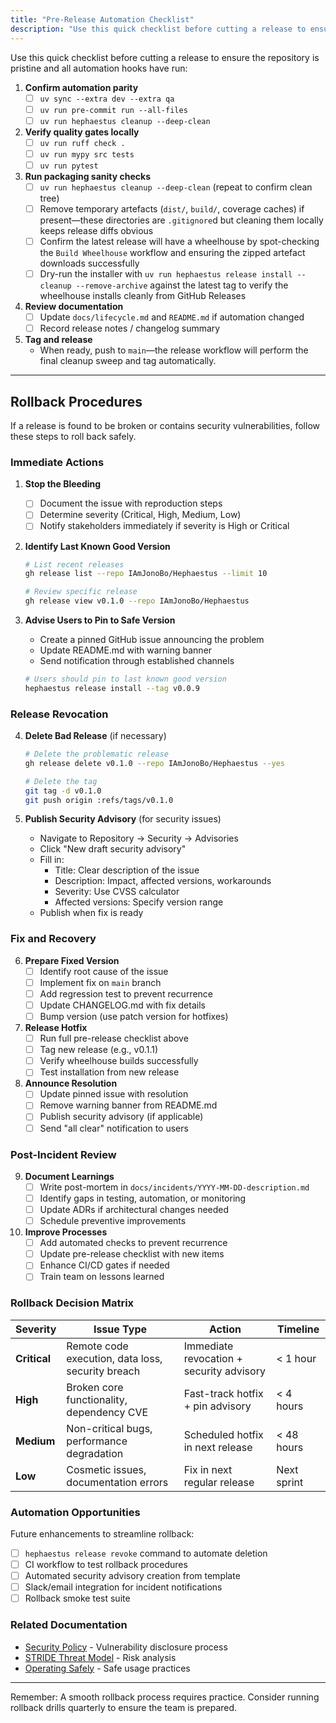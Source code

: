 ```yaml
---
title: "Pre-Release Automation Checklist"
description: "Use this quick checklist before cutting a release to ensure the repository is pristine and all automation hooks have run: 1. Confirm automation parity - [ ] uv..."
---
```

Use this quick checklist before cutting a release to ensure the repository is pristine and all automation hooks have run:

1. **Confirm automation parity**
   - [ ] `uv sync --extra dev --extra qa`
   - [ ] `uv run pre-commit run --all-files`
   - [ ] `uv run hephaestus cleanup --deep-clean`

2. **Verify quality gates locally**
   - [ ] `uv run ruff check .`
   - [ ] `uv run mypy src tests`
   - [ ] `uv run pytest`

3. **Run packaging sanity checks**
   - [ ] `uv run hephaestus cleanup --deep-clean` (repeat to confirm clean tree)
   - [ ] Remove temporary artefacts (`dist/`, `build/`, coverage caches) if present—these
         directories are `.gitignore`d but cleaning them locally keeps release diffs obvious
   - [ ] Confirm the latest release will have a wheelhouse by spot-checking the `Build Wheelhouse`
         workflow and ensuring the zipped artefact downloads successfully
   - [ ] Dry-run the installer with `uv run hephaestus release install --cleanup --remove-archive`
         against the latest tag to verify the wheelhouse installs cleanly from GitHub Releases

4. **Review documentation**
   - [ ] Update `docs/lifecycle.md` and `README.md` if automation changed
   - [ ] Record release notes / changelog summary

5. **Tag and release**
   - When ready, push to `main`—the release workflow will perform the final cleanup sweep and tag automatically.

---

## Rollback Procedures

If a release is found to be broken or contains security vulnerabilities, follow these steps to roll back safely.

### Immediate Actions

1. **Stop the Bleeding**
   - [ ] Document the issue with reproduction steps
   - [ ] Determine severity (Critical, High, Medium, Low)
   - [ ] Notify stakeholders immediately if severity is High or Critical

2. **Identify Last Known Good Version**

   ```bash
   # List recent releases
   gh release list --repo IAmJonoBo/Hephaestus --limit 10

   # Review specific release
   gh release view v0.1.0 --repo IAmJonoBo/Hephaestus
   ```

3. **Advise Users to Pin to Safe Version**
   - Create a pinned GitHub issue announcing the problem
   - Update README.md with warning banner
   - Send notification through established channels

   ```bash
   # Users should pin to last known good version
   hephaestus release install --tag v0.0.9
   ```

### Release Revocation

4. **Delete Bad Release** (if necessary)

   ```bash
   # Delete the problematic release
   gh release delete v0.1.0 --repo IAmJonoBo/Hephaestus --yes

   # Delete the tag
   git tag -d v0.1.0
   git push origin :refs/tags/v0.1.0
   ```

5. **Publish Security Advisory** (for security issues)
   - Navigate to Repository → Security → Advisories
   - Click "New draft security advisory"
   - Fill in:
     - Title: Clear description of the issue
     - Description: Impact, affected versions, workarounds
     - Severity: Use CVSS calculator
     - Affected versions: Specify version range
   - Publish when fix is ready

### Fix and Recovery

6. **Prepare Fixed Version**
   - [ ] Identify root cause of the issue
   - [ ] Implement fix on `main` branch
   - [ ] Add regression test to prevent recurrence
   - [ ] Update CHANGELOG.md with fix details
   - [ ] Bump version (use patch version for hotfixes)

7. **Release Hotfix**
   - [ ] Run full pre-release checklist above
   - [ ] Tag new release (e.g., v0.1.1)
   - [ ] Verify wheelhouse builds successfully
   - [ ] Test installation from new release

8. **Announce Resolution**
   - [ ] Update pinned issue with resolution
   - [ ] Remove warning banner from README.md
   - [ ] Publish security advisory (if applicable)
   - [ ] Send "all clear" notification to users

### Post-Incident Review

9. **Document Learnings**
   - [ ] Write post-mortem in `docs/incidents/YYYY-MM-DD-description.md`
   - [ ] Identify gaps in testing, automation, or monitoring
   - [ ] Update ADRs if architectural changes needed
   - [ ] Schedule preventive improvements

10. **Improve Processes**
    - [ ] Add automated checks to prevent recurrence
    - [ ] Update pre-release checklist with new items
    - [ ] Enhance CI/CD gates if needed
    - [ ] Train team on lessons learned

### Rollback Decision Matrix

| Severity     | Issue Type                                        | Action                                   | Timeline    |
| ------------ | ------------------------------------------------- | ---------------------------------------- | ----------- |
| **Critical** | Remote code execution, data loss, security breach | Immediate revocation + security advisory | < 1 hour    |
| **High**     | Broken core functionality, dependency CVE         | Fast-track hotfix + pin advisory         | < 4 hours   |
| **Medium**   | Non-critical bugs, performance degradation        | Scheduled hotfix in next release         | < 48 hours  |
| **Low**      | Cosmetic issues, documentation errors             | Fix in next regular release              | Next sprint |

### Automation Opportunities

Future enhancements to streamline rollback:

- [ ] `hephaestus release revoke` command to automate deletion
- [ ] CI workflow to test rollback procedures
- [ ] Automated security advisory creation from template
- [ ] Slack/email integration for incident notifications
- [ ] Rollback smoke test suite

### Related Documentation

- [Security Policy](/SECURITY/) - Vulnerability disclosure process
- [STRIDE Threat Model](/./adr/0001-stride-threat-model/) - Risk analysis
- [Operating Safely](/./how-to/operating-safely/) - Safe usage practices

---

Remember: A smooth rollback process requires practice. Consider running rollback drills quarterly to ensure the team is prepared.
